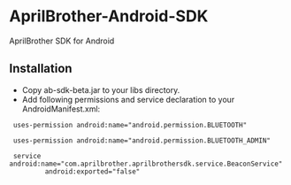 # AprilBrother-Android-SDK

AprilBrother SDK for Android

## Installation

* Copy ab-sdk-beta.jar to your libs directory.
* Add following permissions and service declaration to your AndroidManifest.xml:
```
 uses-permission android:name="android.permission.BLUETOOTH"
 
 uses-permission android:name="android.permission.BLUETOOTH_ADMIN"
 
 service android:name="com.aprilbrother.aprilbrothersdk.service.BeaconService"
         android:exported="false"
```
